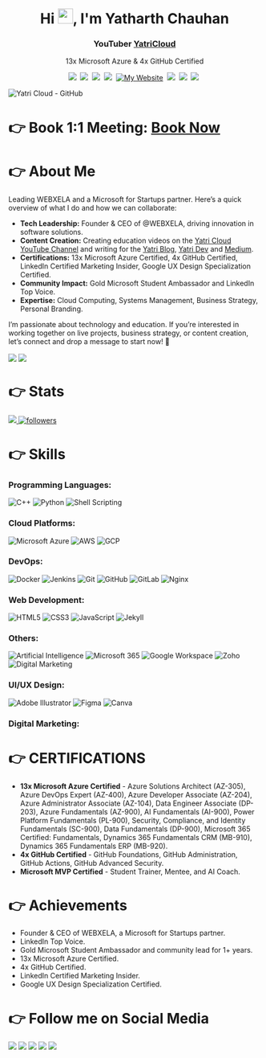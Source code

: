 <h1 align="center">Hi <img src="https://raw.githubusercontent.com/MartinHeinz/MartinHeinz/master/wave.gif" width="30px" height="30px">, I'm Yatharth Chauhan</h1>
<h3 align="center"><a href="https://webxela.com" target="_blank" rel="noopener noreferrer"></a>YouTuber <a href="https://www.youtube.com/@yatricloud?sub_confirmation=1" target="_blank" rel="noopener noreferrer">YatriCloud</a></h3>

<p align='center'>
  13x Microsoft Azure & 4x GitHub Certified
</p>

<p align='center'>
  <a href="https://linktr.ee/yatharthchauhan"><img src="https://img.shields.io/badge/Linktree-39E09B?style=for-the-badge&logo=Linktree&logoColor=white"/></a>&nbsp;
    <a href="https://www.youtube.com/c/YatriCloud"><img src="https://img.shields.io/badge/YouTube-FF0000?style=for-the-badge&logo=youtube&logoColor=white" /></a>&nbsp;
    <a href="https://www.linkedin.com/in/yatharth-chauhan-729674202/"><img src="https://img.shields.io/badge/linkedin-%230077B5.svg?&style=for-the-badge&logo=linkedin&logoColor=white" /></a>&nbsp;
      <a href="https://medium.com/@yatharth-chauhan"><img src="https://img.shields.io/badge/Medium-12100E?style=for-the-badge&logo=medium&logoColor=white" /></a>&nbsp;
    <a href="https://yatharthchauhan.me"><img alt="My Website" title="My Website" src="https://img.shields.io/badge/Portfolio-ff4828?style=for-the-badge&logo=About.me&logoColor=white"/></a>&nbsp;
    <a href="https://www.instagram.com/yatharth.chauhan_yc/"><img src="https://img.shields.io/badge/Instagram-E4405F?style=for-the-badge&logo=instagram&logoColor=white"/></a>&nbsp;
    <a href="https://twitter.com/Yatharth_YC"><img src="https://img.shields.io/badge/twitter-%231DA1F2.svg?&style=for-the-badge&logo=twitter&logoColor=white" /></a>&nbsp;
    <a href="https://topmate.io/yatharth"><img src="https://img.shields.io/badge/Topmate.io-%23424242?style=for-the-badge&logo=Topmate&logoColor=white"/></a>&nbsp;
</p>




![Yatri Cloud - GitHub](https://github.com/user-attachments/assets/62f6e541-7e7d-4924-9434-72540f63d01f)



# 👉 Book 1:1 Meeting: [Book Now](https://topmate.io/yatharthchauhan/1161501)

# 👉 About Me
Leading WEBXELA and a Microsoft for Startups partner. Here’s a quick overview of what I do and how we can collaborate:

- **Tech Leadership:** Founder & CEO of @WEBXELA, driving innovation in software solutions.
- **Content Creation:** Creating education videos on the [Yatri Cloud YouTube Channel]([https://www.youtube.com/c/YatriCloud](https://www.youtube.com/@yatricloud?sub_confirmation=1&sub_confirmation=1)) and writing for the [Yatri Blog](https://blog.yatricloud.com/), [Yatri Dev](https://dev.yatricloud.com) and [Medium](https://medium.com/@yatharthchauhan).
- **Certifications:** 13x Microsoft Azure Certified, 4x GitHub Certified, LinkedIn Certified Marketing Insider, Google UX Design Specialization Certified.
- **Community Impact:** Gold Microsoft Student Ambassador and LinkedIn Top Voice.
- **Expertise:** Cloud Computing, Systems Management, Business Strategy, Personal Branding.

I’m passionate about technology and education. If you’re interested in working together on live projects, business strategy, or content creation, let’s connect and drop a message to start now! 🤝

<p align="left">
  <a href="https://l.instagram.com/?u=https%3A%2F%2Fwww.fiverr.com%2Fyatharth2362%2Fdesign-modern-minimalist-logo-business-and-brand&e=ATNJWzgzR3sihFxqgnFifej1LdwcLIUYSQUIUG3gJbs0uL-LWGFd1Azz28SLfA6QBXcAnIxyJ4xmFnb3&s=1" target="blank"><img align="center" src="https://img.shields.io/badge/fiverr-1DBF73?style=for-the-badge&logo=fiverr&logoColor=white" /></a>
  <a href="https://github.com/sponsors/YatharthChauhan2362" target="blank"><img align="center" src="https://img.shields.io/badge/sponsor-30363D?style=for-the-badge&logo=GitHub-Sponsors&logoColor=#white" /></a>
</p>


# 👉 Stats

<a align="left" href="https://github.com/YatharthChauhan2362/github-profile-views-counter">
    <img src="https://komarev.com/ghpvc/?username=YatharthChauhan2362&style=for-the-badge">
</a>
<a href="https://github.com/YatharthChauhan2362"><img alt="followers" title="Followers me on Github" src="https://img.shields.io/github/followers/YatharthChauhan2362?color=236ad3&labelColor=1155ba&style=for-the-badge&logo=github&label=Followers"/></a>&nbsp;&nbsp;&nbsp;

# 👉 Skills

### Programming Languages:
![C++](https://img.shields.io/badge/c++-%2300599C.svg?style=for-the-badge&logo=c%2B%2B&logoColor=white) 
![Python](https://img.shields.io/badge/python-3670A0?style=for-the-badge&logo=python&logoColor=ffdd54) 
![Shell Scripting](https://img.shields.io/badge/shell_script-%23121011.svg?style=for-the-badge&logo=gnu-bash&logoColor=white)

### Cloud Platforms:
![Microsoft Azure](https://img.shields.io/badge/azure-%230072C6.svg?style=for-the-badge&logo=microsoft-azure&logoColor=white) 
![AWS](https://img.shields.io/badge/AWS-%23FF9900.svg?style=for-the-badge&logo=amazon-aws&logoColor=white) 
![GCP](https://img.shields.io/badge/GCP-%234285F4.svg?style=for-the-badge&logo=google-cloud&logoColor=white)

### DevOps:
![Docker](https://img.shields.io/badge/docker-%230db7ed.svg?style=for-the-badge&logo=docker&logoColor=white) 
![Jenkins](https://img.shields.io/badge/jenkins-%232C5263.svg?style=for-the-badge&logo=jenkins&logoColor=white) 
![Git](https://img.shields.io/badge/git-%23F05033.svg?style=for-the-badge&logo=git&logoColor=white) 
![GitHub](https://img.shields.io/badge/github-%23121011.svg?style=for-the-badge&logo=github&logoColor=white) 
![GitLab](https://img.shields.io/badge/gitlab-%23181717.svg?style=for-the-badge&logo=gitlab&logoColor=white) 
![Nginx](https://img.shields.io/badge/nginx-%23009639.svg?style=for-the-badge&logo=nginx&logoColor=white)

### Web Development:
![HTML5](https://img.shields.io/badge/html5-%23E34F26.svg?style=for-the-badge&logo=html5&logoColor=white) 
![CSS3](https://img.shields.io/badge/css3-%231572B6.svg?style=for-the-badge&logo=css3&logoColor=white) 
![JavaScript](https://img.shields.io/badge/javascript-%23323330.svg?style=for-the-badge&logo=javascript&logoColor=%23F7DF1E) 
![Jekyll](https://img.shields.io/badge/jekyll-%23CC0000.svg?style=for-the-badge&logo=jekyll&logoColor=white)

### Others:
![Artificial Intelligence](https://img.shields.io/badge/artificial_intelligence-%2320232A.svg?style=for-the-badge&logo=ai&logoColor=white)
![Microsoft 365](https://img.shields.io/badge/Microsoft%20365-D83B01?style=for-the-badge&logo=microsoft-office&logoColor=white) 
![Google Workspace](https://img.shields.io/badge/Google_Workspace-4285F4?style=for-the-badge&logo=google-workspace&logoColor=white) 
![Zoho](https://img.shields.io/badge/Zoho-%2300AD7E.svg?style=for-the-badge&logo=zoho&logoColor=white)
![Digital Marketing](https://img.shields.io/badge/Digital_Marketing-%2300C4CC.svg?style=for-the-badge&logo=digital-marketing&logoColor=white)


### UI/UX Design:
![Adobe Illustrator](https://img.shields.io/badge/Adobe_Illustrator-%23FF9A00.svg?style=for-the-badge&logo=adobe-illustrator&logoColor=white) 
![Figma](https://img.shields.io/badge/figma-%23F24E1E.svg?style=for-the-badge&logo=figma&logoColor=white) 
![Canva](https://img.shields.io/badge/Canva-%2300C4CC.svg?style=for-the-badge&logo=canva&logoColor=white)

### Digital Marketing:


# 👉 CERTIFICATIONS
- **13x Microsoft Azure Certified** - Azure Solutions Architect (AZ-305), Azure DevOps Expert (AZ-400), Azure Developer Associate (AZ-204), Azure Administrator Associate (AZ-104), Data Engineer Associate (DP-203), Azure Fundamentals (AZ-900), AI Fundamentals (AI-900), Power Platform Fundamentals (PL-900), Security, Compliance, and Identity Fundamentals (SC-900), Data Fundamentals (DP-900), Microsoft 365 Certified: Fundamentals, Dynamics 365 Fundamentals CRM (MB-910), Dynamics 365 Fundamentals ERP (MB-920).
- **4x GitHub Certified** - GitHub Foundations, GitHub Administration, GitHub Actions, GitHub Advanced Security.
- **Microsoft MVP Certified** - Student Trainer, Mentee, and AI Coach.


# 👉 Achievements

- Founder & CEO of WEBXELA, a Microsoft for Startups partner.
- LinkedIn Top Voice.
- Gold Microsoft Student Ambassador and community lead for 1+ years.
- 13x Microsoft Azure Certified.
- 4x GitHub Certified.
- LinkedIn Certified Marketing Insider.
- Google UX Design Specialization Certified.

# 👉 Follow me on Social Media

<p align="left">
  <a href="https://www.linkedin.com/in/yatharth-chauhan-729674202/"><img src="https://img.shields.io/badge/linkedin-%230077B5.svg?&style=for-the-badge&logo=linkedin&logoColor=white" /></a>
  <a href="https://www.instagram.com/yatharth.chauhan_yc/"><img src="https://img.shields.io/badge/Instagram-E4405F?style=for-the-badge&logo=instagram&logoColor=white"/></a>
  <a href="https://www.snapchat.com/add/yatharth.2362"><img src="https://img.shields.io/badge/Snapchat-FFFC00?style=for-the-badge&logo=snapchat&logoColor=white"/></a>
  <a href="https://twitter.com/Yatharth_YC"><img src="https://img.shields.io/badge/twitter-%231DA1F2.svg?&style=for-the-badge&logo=twitter&logoColor=white" /></a>
  <a href="https://docs.microsoft.com/en-gb/users/yatharthchauhan-2803/"><img src="https://img.shields.io/badge/Microsoft-666666?style=for-the-badge&logo=microsoft&logoColor=white" /></a>
</p>


